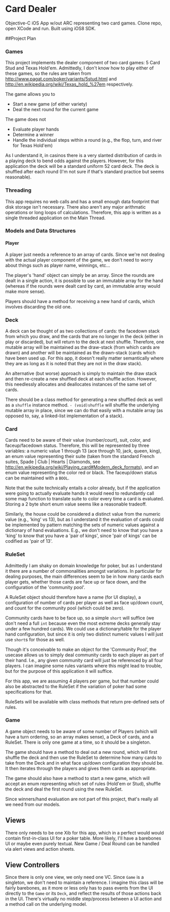 # Card Dealer
Objective-C iOS App w/out ARC representing two card games.
Clone repo, open XCode and run. Built using iOS8 SDK. 

##Project Plan

### Games
This project implements the dealer component of two card games: 5 Card Stud and Texas Hold'em.
Admittedly, I don't know how to play either of these games, so the rules are taken from 
http://www.pagat.com/poker/variants/5stud.html and http://en.wikipedia.org/wiki/Texas_hold_%27em 
respectively. 

The game allows you to 
  - Start a new game (of either variety) 
  - Deal the next round for the current game
   
The game does not
  - Evaluate player hands
  - Determine a winner
  - Handle the individual steps within a round (e.g., the flop, turn, and river for Texas Hold'em)
  
As I understand it, in casinos there is a very slanted distribution of cards in a playing deck to
bend odds against the players. However, for this application the deck will be a standard uniform 52 card
deck. The deck is shuffled after each round (I'm not sure if that's standard practice but seems reasonable). 

### Threading
This app requires no web calls and has a small enough data footprint that disk storage isn't necessary.
There also aren't any major arithmatic operations or long loops of calculations. Therefore, this app
is written as a single threaded application on the Main Thread. 

### Models and Data Structures

#### Player
A player just needs a reference to an array of cards. Since we're not dealing with the actual player
component of the game, we don't need to worry about things such as player name, winnings, etc... 

The player's 'hand' object can simply be an array.  Since the rounds are dealt in a single action, 
it is possible to use an immutable array for the hand (whereas if the rounds were dealt card by card, 
an immutable array would make more sense). 

Players should have a method for receiving a new hand of cards, which involves discarding the old one. 

### Deck
A deck can be thought of as two collections of cards: the facedown stack from which you draw, and the 
cards that are no longer in the deck (either in play or discarded), but will return to the deck at next 
shuffle. Therefore, one mutable array will be maintained as the draw-stack (from which cards are drawn) 
and another will be maintained as the drawn-stack (cards which have been used up. For this app, it 
doesn't really matter semantically where they are as long as it is noted that they are not in the
draw stack). 

An alternative (but worse) approach is simply to maintain the draw stack and then re-create a new 
shuffled deck at each shuffle action. However, this needlessly allocates and deallocates instances of 
the same set of cards. 

There should be a class method for generating a new shuffled deck as well as a `shuffle` instance method.
`- (void)shuffle` will shuffle the underlying mutable array in place, since we can do that easily with 
a mutable array (as opposed to, say, a linked-list implementation of a stack). 

### Card
Cards need to be aware of their value (number/court), suit, color, and faceup/facedown status. 
Therefore, this will be represented by three variables: a numeric value 1 through 13 
(ace through 10, jack, queen, king), an enum value representing their suite (taken from the standard 
French suites, Spade | Club | Hearts | Diamonds, see http://en.wikipedia.org/wiki/Playing_card#Modern_deck_formats), 
and an enum value representing the color red or black. The faceup/down status can be maintained with a `BOOL`.

Note that the suite technically entails a color already, but if the application were going to actually evaluate
hands it would need to redundantly call some map function to translate suite to color every time a card is 
evaluated. Storing a 2 byte short enum value seems like a reasonable tradeoff. 

Similarly, the house could be considered a distinct value from the numeric value (e.g., 'king' vs 13), but 
as I understand it the evaluation of cards could be implemented by pattern matching the sets of numeric values 
against a dictionary of hand evaluations. E.g., we don't need to know that you have a 'king' to know that 
you have a 'pair of kings', since 'pair of kings' can be codified as 'pair of 13'. 

### RuleSet
Admittedly I am shaky on domain knowledge for poker, but as I understand it there are a number of commonalities
amongst variations. In particular for dealing purposes, the main differences seem to be in how many cards 
each player gets, whether those cards are face up or face down, and the configuration of the 'community pool'.

A RuleSet object should therefore have a name (for UI display), a configuration of number of cards per 
player as well as face up/down count, and count for the community pool (which could be zero). 

Community cards have to be face up, so a simple `short` will suffice (we don't need a full `int` because even
the most extreme decks generally stay under a few hundred cards). We could use a dictionary/table for the
player hand configuration, but since it is only two distinct numeric values I will just use `short`s 
for those as well. 

Though it's conceivable to make an object for the 'Community Pool', the usecase allows us to simply 
deal community cards to each player as part of their hand. I.e., any given community card will just
be referenced by all four players. I can imagine some rules variants where this might lead to trouble, 
but for the purpose of this application it will suffice.

For this app, we are assuming 4 players per game, but that number could also be abstracted to the RuleSet
if the variation of poker had some specifications for that. 

RuleSets will be available with class methods that return pre-defined sets of rules. 

### Game
A game object needs to be aware of some number of Players (which will have a turn ordering, so an array
makes sense), a Deck of cards, and a RuleSet. There is only one game at a time, so it should be a singleton.

The game should have a method to deal out a new round, which will first shuffle the deck and then use 
the RuleSet to determine how many cards to take from the Deck and in what face up/down configuration 
they should be. It then iterates through the players and gives them cards as appropriate. 

The game should also have a method to start a new game, which will accept an enum representing which 
set of rules (Hold'em or Stud), shuffle the deck and deal the first round using the new RuleSet.

Since winners/hand evaluation are not part of this project, that's really all we need from our models. 

## Views
There only needs to be one Xib for this app, which in a perfect would would contain first-in-class UI for 
a poker table. More likely, I'll have a barebones UI or maybe even purely textual. New Game / Deal Round 
can be handled via alert views and action sheets. 

## View Controllers
Since there is only one view, we only need one VC. Since `Game` is a singleton, we don't need to maintain
a reference. I imagine this class will be fairly barebones, as it more or less only has to pass events from 
the UI directly to the `Game` or its `Deck`, and reflect the results of those actions back in the UI. There's
virtually no middle step/process between a UI action and a method call on the underlying model. 

